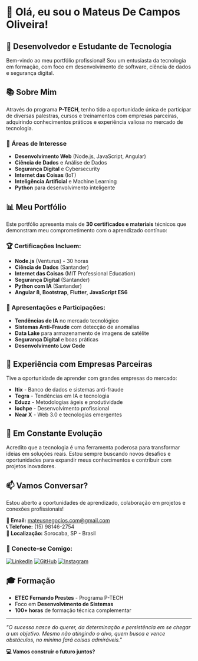# 👋 Olá, eu sou o Mateus De Campos Oliveira!

## 🚀 Desenvolvedor e Estudante de Tecnologia

Bem-vindo ao meu portfólio profissional! Sou um entusiasta da tecnologia em formação, com foco em desenvolvimento de software, ciência de dados e segurança digital.

## 📚 Sobre Mim

Através do programa **P-TECH**, tenho tido a oportunidade única de participar de diversas palestras, cursos e treinamentos com empresas parceiras, adquirindo conhecimentos práticos e experiência valiosa no mercado de tecnologia.

### 🎯 Áreas de Interesse
- **Desenvolvimento Web** (Node.js, JavaScript, Angular)
- **Ciência de Dados** e Análise de Dados
- **Segurança Digital** e Cybersecurity
- **Internet das Coisas** (IoT)
- **Inteligência Artificial** e Machine Learning
- **Python** para desenvolvimento inteligente

## 📊 Meu Portfólio

Este portfólio apresenta mais de **30 certificados e materiais** técnicos que demonstram meu comprometimento com o aprendizado contínuo:

### 🏆 Certificações Incluem:
- **Node.js** (Venturus) - 30 horas
- **Ciência de Dados** (Santander)
- **Internet das Coisas** (MIT Professional Education)
- **Segurança Digital** (Santander)
- **Python com IA** (Santander)
- **Angular 8**, **Bootstrap**, **Flutter**, **JavaScript ES6**

### 🎤 Apresentações e Participações:
- **Tendências de IA** no mercado tecnológico
- **Sistemas Anti-Fraude** com detecção de anomalias
- **Data Lake** para armazenamento de imagens de satélite
- **Segurança Digital** e boas práticas
- **Desenvolvimento Low Code**

## 💼 Experiência com Empresas Parceiras

Tive a oportunidade de aprender com grandes empresas do mercado:
- **Itix** - Banco de dados e sistemas anti-fraude
- **Tegra** - Tendências em IA e tecnologia
- **Eduzz** - Metodologias ágeis e produtividade
- **Iochpe** - Desenvolvimento profissional
- **Near X** - Web 3.0 e tecnologias emergentes

## 🌱 Em Constante Evolução

Acredito que a tecnologia é uma ferramenta poderosa para transformar ideias em soluções reais. Estou sempre buscando novos desafios e oportunidades para expandir meus conhecimentos e contribuir com projetos inovadores.

## 📫 Vamos Conversar?

Estou aberto a oportunidades de aprendizado, colaboração em projetos e conexões profissionais!

**📧 Email:** mateusnegocios.com@gmail.com  
**📞 Telefone:** (15) 98146-2754  
**📍 Localização:** Sorocaba, SP - Brasil

### 🔗 Conecte-se Comigo:
[![LinkedIn](https://img.shields.io/badge/LinkedIn-0077B5?style=for-the-badge&logo=linkedin&logoColor=white)](https://www.linkedin.com/in/oc-mateus/)
[![GitHub](https://img.shields.io/badge/GitHub-100000?style=for-the-badge&logo=github&logoColor=white)](https://github.com/oc-mateus)
[![Instagram](https://img.shields.io/badge/Instagram-E4405F?style=for-the-badge&logo=instagram&logoColor=white)](https://www.instagram.com/oc_mateus/)

## 🎓 Formação
- **ETEC Fernando Prestes** - Programa P-TECH
- Foco em **Desenvolvimento de Sistemas**
- **100+ horas** de formação técnica complementar

---

*"O sucesso nasce do querer, da determinação e persistência em se chegar a um objetivo. Mesmo não atingindo o alvo, quem busca e vence obstáculos, no mínimo fará coisas admiráveis."*

**💻 Vamos construir o futuro juntos?**
